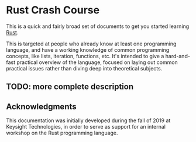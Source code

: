 # Rust Crash Course

This is a quick and fairly broad set of documents to get you started learning [Rust](https://www.rust-lang.org/).

This is targeted at people who already know at least one programming language, and have a working knowledge of common programming concepts, like lists, iteration, functions, etc.
It's intended to give a hard-and-fast practical overview of the language, focused on laying out common practical issues rather than diving deep into theoretical subjects.

## TODO: more complete description

## Acknowledgments

This documentation was initially developed during the fall of 2019 at Keysight Technologies, in order to serve as support for an internal workshop on the Rust programming language.
